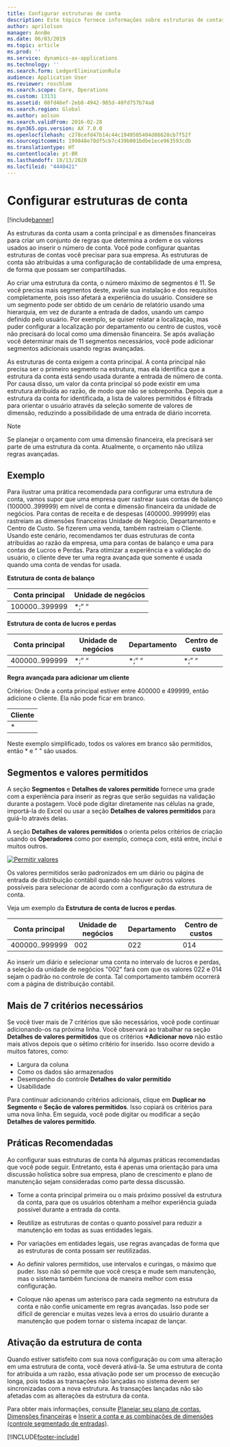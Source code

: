 ```yaml
---
title: Configurar estruturas de conta
description: Este tópico fornece informações sobre estruturas de contas e dimensões financeiras.
author: aprilolson
manager: AnnBe
ms.date: 06/03/2019
ms.topic: article
ms.prod: ''
ms.service: dynamics-ax-applications
ms.technology: ''
ms.search.form: LedgerEliminationRule
audience: Application User
ms.reviewer: roschlom
ms.search.scope: Core, Operations
ms.custom: 13131
ms.assetid: 08fd46ef-2eb8-4942-985d-40fd757b74a8
ms.search.region: Global
ms.author: aolson
ms.search.validFrom: 2016-02-28
ms.dyn365.ops.version: AX 7.0.0
ms.openlocfilehash: c278cefd47b14c44c1949505404d08628cb7f52f
ms.sourcegitcommit: 199848e78df5cb7c439b001bdbe1ece963593cdb
ms.translationtype: HT
ms.contentlocale: pt-BR
ms.lasthandoff: 10/13/2020
ms.locfileid: "4440421"
---
```

# <a name="configure-account-structures"></a>Configurar estruturas de conta

[!include[banner](../includes/banner.md)]

As estruturas da conta usam a conta principal e as dimensões financeiras para criar um conjunto de regras que determina a ordem e os valores usados ao inserir o número de conta. Você pode configurar quantas estruturas de contas você precisar para sua empresa. As estruturas de conta são atribuídas a uma configuração de contabilidade de uma empresa, de forma que possam ser compartilhadas.

Ao criar uma estrutura da conta, o número máximo de segmentos é 11. Se você precisa mais segmentos deste, avalie sua instalação e dos requisitos completamente, pois isso afetará a experiência do usuário. Considere se um segmento pode ser obtido de um cenário de relatório usando uma hierarquia, em vez de durante a entrada de dados, usando um campo definido pelo usuário. Por exemplo, se quiser relatar a localização, mas puder configurar a localização por departamento ou centro de custos, você não precisará do local como uma dimensão financeira. Se após avaliação você determinar mais de 11 segmentos necessários, você pode adicionar segmentos adicionais usando regras avançadas.

As estruturas de conta exigem a conta principal. A conta principal não precisa ser o primeiro segmento na estrutura, mas ela identifica que a estrutura da conta está sendo usada durante a entrada de número de conta. Por causa disso, um valor da conta principal só pode existir em uma estrutura atribuída ao razão, de modo que não se sobreponha. Depois que a estrutura da conta for identificada, a lista de valores permitidos é filtrada para orientar o usuário através da seleção somente de valores de dimensão, reduzindo a possibilidade de uma entrada de diário incorreta.

> [!NOTE] 
> Se planejar o orçamento com uma dimensão financeira, ela precisará ser parte de uma estrutura da conta. Atualmente, o orçamento não utiliza regras avançadas.

## <a name="example"></a>Exemplo
Para ilustrar uma prática recomendada para configurar uma estrutura de conta, vamos supor que uma empresa quer rastrear suas contas de balanço (100000..399999) em nível de conta e dimensão financeira da unidade de negócios. Para contas de receita e de despesas (400000..999999) elas rastreiam as dimensões financeiras Unidade de Negócio, Departamento e Centro de Custo. Se fizerem uma venda, também rastreiam o Cliente. Usando este cenário, recomendamos ter duas estruturas de conta atribuídas ao razão da empresa, uma para contas de balanço e uma para contas de Lucros e Perdas. Para otimizar a experiência e a validação do usuário, o cliente deve ter uma regra avançada que somente é usada quando uma conta de vendas for usada.

**Estrutura de conta de balanço**

|Conta principal          | Unidade de negócios    |
|----------------------|-----------|
|100000..399999 | *;” “|

**Estrutura de conta de lucros e perdas**

|Conta principal          | Unidade de negócios    |Departamento          | Centro de custo    |
|----------------------|-----------|----------------------|-----------|
|400000..999999 | *;” “|*;” “|*;” “|*;” “|

**Regra avançada para adicionar um cliente**

Critérios: Onde a conta principal estiver entre 400000 e 499999, então adicione o cliente. Ela não pode ficar em branco.

|Cliente         |
|-----------------|
|* |

Neste exemplo simplificado, todos os valores em branco são permitidos, então * e " " são usados.

## <a name="segments-and-allowed-values"></a>Segmentos e valores permitidos
A seção **Segmentos** e **Detalhes de valores permitido** fornece uma grade com a experiência para inserir as regras que serão seguidas na validação durante a postagem. Você pode digitar diretamente nas células na grade, importá-la do Excel ou usar a seção **Detalhes de valores permitidos** para guiá-lo através delas.

A seção **Detalhes de valores permitidos** o orienta pelos critérios de criação usando os **Operadores** como por exemplo, começa com, está entre, inclui e muitos outros.

[![Permitir valores](./media/account.png)](./media/account.png) 

Os valores permitidos serão padronizados em um diário ou página de entrada de distribuição contábil quando não houver outros valores possíveis para selecionar de acordo com a configuração da estrutura de conta.

Veja um exemplo da **Estrutura de conta de lucros e perdas**.

|Conta principal          | Unidade de negócios    |Departamento          | Centro de custos    |
|----------------------|-----------|----------------------|-----------|
|400000..999999 | 002 | 022 | 014 |

Ao inserir um diário e selecionar uma conta no intervalo de lucros e perdas, a seleção da unidade de negócios "002" fará com que os valores 022 e 014 sejam o padrão no controle de conta. Tal comportamento também ocorrerá com a página de distribuição contábil. 

## <a name="more-than-7-criteria-needed"></a>Mais de 7 critérios necessários

Se você tiver mais de 7 critérios que são necessários, você pode continuar adicionando-os na próxima linha. Você observará ao trabalhar na seção **Detalhes de valores permitidos** que os critérios **+Adicionar novo** não estão mais ativos depois que o sétimo critério for inserido. Isso ocorre devido a muitos fatores, como: 
 - Largura da coluna 
 - Como os dados são armazenados 
 - Desempenho do controle **Detalhes do valor permitido**
 - Usabilidade  
 
Para continuar adicionando critérios adicionais, clique em **Duplicar no Segmento** e **Seção de valores permitidos**. Isso copiará os critérios para uma nova linha. Em seguida, você pode digitar ou modificar a seção **Detalhes de valores permitido**.

## <a name="best-practices"></a>Práticas Recomendadas
Ao configurar suas estruturas de conta há algumas práticas recomendadas que você pode seguir. Entretanto, esta é apenas uma orientação para uma discussão holística sobre sua empresa, plano de crescimento e plano de manutenção sejam consideradas como parte dessa discussão.

- Torne a conta principal primeira ou o mais próximo possível da estrutura da conta, para que os usuários obtenham a melhor experiência guiada possível durante a entrada da conta.

- Reutilize as estruturas de contas o quanto possível para reduzir a manutenção em todas as suas entidades legais.

- Por variações em entidades legais, use regras avançadas de forma que as estruturas de conta possam ser reutilizadas.

- Ao definir valores permitidos, use intervalos e curingas, o máximo que puder. Isso não só permite que você cresça e mude sem manutenção, mas o sistema também funciona de maneira melhor com essa configuração.

- Coloque não apenas um asterisco para cada segmento na estrutura da conta e não confie unicamente em regras avançadas. Isso pode ser difícil de gerenciar e muitas vezes leva a erros do usuário durante a manutenção que podem tornar o sistema incapaz de lançar.

## <a name="account-structure-activation"></a>Ativação da estrutura de conta
Quando estiver satisfeito com sua nova configuração ou com uma alteração em uma estrutura de conta, você deverá ativá-la. Se uma estrutura de conta for atribuída a um razão, essa ativação pode ser um processo de execução longa, pois todas as transações não lançadas no sistema devem ser sincronizadas com a nova estrutura. As transações lançadas não são afetadas com as alterações da estrutura da conta.

Para obter mais informações, consulte [Planejar seu plano de contas](plan-chart-of-accounts.md), [Dimensões financeiras](financial-dimensions.md) e [Inserir a conta e as combinações de dimensões (controle segmentado de entradas)](enter-account-dimension-combinations-segmented-entry-control.md).


[!INCLUDE[footer-include](../../includes/footer-banner.md)]